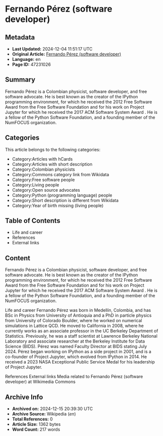# Fernando Pérez (software developer)

## Metadata
- **Last Updated:** 2024-12-04 11:51:17 UTC
- **Original Article:** [Fernando Pérez (software developer)](https://en.wikipedia.org/wiki/Fernando_P%C3%A9rez_(software_developer))
- **Language:** en
- **Page ID:** 47231026

## Summary
Fernando Pérez is a Colombian physicist, software developer, and free software advocate. He is best known as the creator of the IPython programming environment, for which he received the 2012 Free Software Award from the Free Software Foundation and for his work on Project Jupyter for which he received the 2017 ACM Software System Award . He is a fellow of the Python Software Foundation, and a founding member of the NumFOCUS organization.

## Categories
This article belongs to the following categories:

- Category:Articles with hCards
- Category:Articles with short description
- Category:Colombian physicists
- Category:Commons category link from Wikidata
- Category:Free software people
- Category:Living people
- Category:Open source advocates
- Category:Python (programming language) people
- Category:Short description is different from Wikidata
- Category:Year of birth missing (living people)

## Table of Contents

- Life and career
- References
- External links

## Content

Fernando Pérez is a Colombian physicist, software developer, and free software advocate. He is best known as the creator of the IPython programming environment, for which he received the 2012 Free Software Award from the Free Software Foundation and for his work on Project Jupyter for which he received the 2017 ACM Software System Award . He is a fellow of the Python Software Foundation, and a founding member of the NumFOCUS organization.

Life and career
Fernando Pérez was born in Medellín, Colombia, and has BSc in Physics from University of Antioquia and a PhD in particle physics from University of Colorado Boulder, where he worked on numerical simulations in Lattice QCD. He moved to California in 2008, where he currently works as an associate professor in the UC Berkeley Department of Statistics. Previously, he was a staff scientist at Lawrence Berkeley National Laboratory and associate researcher at the Berkeley Institute for Data Science (BIDS). Pérez was named Faculty Director at BIDS stating July 2024.
Pérez began working on IPython as a side project in 2001, and is a co-founder of Project Jupyter, which evolved from IPython in 2014. He received a 2023 NASA Exceptional Public Service Medal for his leadership of Project Jupyter.

References
External links
 Media related to Fernando Pérez (software developer) at Wikimedia Commons

## Archive Info
- **Archived on:** 2024-12-15 20:39:30 UTC
- **Archive Source:** Wikipedia (_en_)
- **Total References:** 0
- **Article Size:** 1362 bytes
- **Word Count:** 217 words

